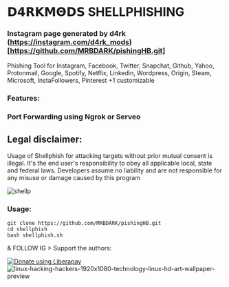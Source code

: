 # 𝗗𝟰𝗥𝗞𝗠𝝝𝗗𝗦 SHELLPHISHING
### Instagram page generated by d4rk (https://instagram.com/d4rk_mods) [https://github.com/MRBDARK/pishingHB.git]

Phishing Tool for Instagram, Facebook, Twitter, Snapchat, Github, Yahoo, Protonmail, Google, Spotify, Netflix, Linkedin, Wordpress, Origin, Steam, Microsoft, InstaFollowers, Pinterest +1 customizable

### Features:
### Port Forwarding using Ngrok or Serveo

## Legal disclaimer:

Usage of Shellphish for attacking targets without prior mutual consent is illegal. It's the end user's responsibility to obey all applicable local, state and federal laws. Developers assume no liability and are not responsible for any misuse or damage caused by this program 

![shellp](https://user-images.githubusercontent.com/34893261/43082609-d6273f58-8e6a-11e8-97f3-df56e03ad83d.png)

### Usage:
```
git clone https://github.com/MRBDARK/pishingHB.git
cd shellphish
bash shellphish.sh
```

& FOLLOW IG > 
Support the authors:

<noscript><a href="https://instagram.com/https.d4rk.x?igshid=YmMyMTA2M2Y="><img alt="Donate using Liberapay" src="https://wa.me/+917902682601"></a></noscript>
![linux-hacking-hackers-1920x1080-technology-linux-hd-art-wallpaper-preview](https://user-images.githubusercontent.com/86645454/232413633-d9bcf8c8-1ca3-41fd-a8c0-03dbd14f0eef.jpg)

